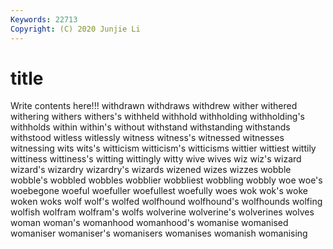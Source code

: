 ```yaml
---
Keywords: 22713
Copyright: (C) 2020 Junjie Li
---
```


# title

Write contents here!!!
withdrawn 
withdraws 
withdrew 
wither 
withered 
withering
withers 
withers's 
withheld 
withhold 
withholding 
withholding's 
withholds 
within 
within's 
without
withstand 
withstanding 
withstands 
withstood 
witless 
witlessly 
witness 
witness's 
witnessed 
witnesses
witnessing 
wits 
wits's 
witticism 
witticism's 
witticisms 
wittier 
wittiest 
wittily 
wittiness
wittiness's 
witting 
wittingly 
witty 
wive 
wives 
wiz 
wiz's 
wizard 
wizard's
wizardry 
wizardry's 
wizards 
wizened 
wizes 
wizzes 
wobble 
wobble's 
wobbled 
wobbles
wobblier 
wobbliest 
wobbling 
wobbly 
woe 
woe's 
woebegone 
woeful 
woefuller 
woefullest
woefully 
woes 
wok 
wok's 
woke 
woken 
woks 
wolf 
wolf's 
wolfed
wolfhound 
wolfhound's 
wolfhounds 
wolfing 
wolfish 
wolfram 
wolfram's 
wolfs 
wolverine 
wolverine's
wolverines 
wolves 
woman 
woman's 
womanhood 
womanhood's 
womanise 
womanised 
womaniser 
womaniser's
womanisers 
womanises 
womanish 
womanising 
